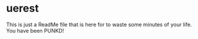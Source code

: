 # uerest
This is just a ReadMe file that is here for to waste some minutes of your life. You have been PUNKD!
